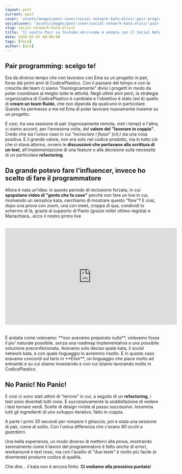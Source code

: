 ```yaml
---
layout: post
current: post
cover: 'assets/images/post-cover/social-network-kata-elixir-pair-programming.jpg'
socialcover: 'assets/images/post-cover/social-network-kata-elixir-pair-programming-s.jpg'
slug: social-network-kata-elixir
title: 'Il nostro Pair su Youtube:<br/>come è andata con il Social Network Kata in Elixir '
date: 2020-05-07 00:00:00
tags: [Tech]
author: [ale]
---
```


## Pair programming: scelgo te!
Era da diverso tempo che non lavoravo con Ema su un progetto in pair, forse dai primi anni di CodicePlastico. 
Con il passare del tempo e con la crescita del team ci siamo "fisiologicamente" divisi i progetti in modo da poter coordinare al meglio tutte le attività.
Negli ultimi anni però, la strategia organizzativa di CodicePlastico è cambiata e l'obiettivo è stato (ed è) quello di **creare un team fluido**, che non dipenda da qualcuno in particolare. Questo ha permesso a me ed Ema di poter lavorare nuovamente insieme su un progetto.

E cosi, tra una sessione di pair (rigorosamente remota, visti i tempi) e l'altra, ci siamo accorti, per l'ennesima volta, del **valore del "lavorare in coppia"**. <br/>
Credo che sia l'unico caso in cui <em>"incrociare i flussi" (cit.)</em> sia una cosa positiva. E il grande valore, non era solo nel codice prodotto, ma in tutto ciò che ci stava attorno, ovvero le **discussioni che portavano alla scrittura di un test**, all'implementazione di una feature o alla decisione sulla necessità di un particolare **refactoring**.

## Da grande potevo fare l'influencer, invece ho scelto di fare il programmatore
Allora è nata un'idea: in questo periodo di reclusione forzata, in cui **spopolano video di "gente che fa cose"** perchè non fare un live in cui, risolvendo un semplice kata, cerchiamo di mostrare questo "flow"?
E cosi, dopo una prova con zoom, una con meet, croppa di qua, condividi lo schermo di là, grazie al supporto di Paolo (grazie mille! ottimo regista) e Mariachiara...ecco il nostro primo live
<br/><br/>
<div class="rwd-video">
<iframe width="560" height="315" src="https://www.youtube.com/embed/aTaoccAof6U?start=176" frameborder="0" allow="accelerometer; autoplay; encrypted-media; gyroscope; picture-in-picture" allowfullscreen></iframe>
</div>
<br/><br/>
&Egrave; andata come volevamo: **non avevamo preparato nulla**, volevamo fosse il piu' naturale possibile, senza una roadmap implementativa o una possibile soluzione preconfezionata. Avevamo solo deciso quale kata, il social network kata, e con quale linguaggio lo avremmo risolto. E in questo caso eravamo concordi sul farlo in **Elixir**, un linguaggio che piace molto ad entrambi e su cui stiamo investendo e con cui stiamo lavorando molto in CodicePlastico.

## No Panic! No Panic!
E cosi ci sono stati attimi di "terrore" in cui, a seguito di un **refactoring**, i test sono diventati tutti rossi. E successivamente la soddisfazione di vedere i test tornare verdi. Scelte di design riviste al passo successivo. Insomma tutti gli ingredienti di uno sviluppo iterativo, fatto in coppia.

A parte i primi 30 secondi per rompere il ghiaccio, poi è stata una sessione di pair, come al solito. Con l'unica differenza che c'erano *80 occhi a guardarci*.

Una bella esperienza, un modo diverso di metterci alla prova, mostrando serenamente come il lavoro del programmatore è fatto *anche* di errori, workaround e test rossi, ma con l'ausilio di "due teste" è molto più facile (e divertente) produrre codice di qualità.

Che dire... il kata non è ancora finito. **Ci vediamo alla prossima puntata**!